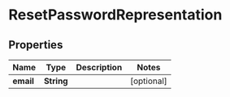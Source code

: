 
# ResetPasswordRepresentation

## Properties
Name | Type | Description | Notes
------------ | ------------- | ------------- | -------------
**email** | **String** |  |  [optional]



